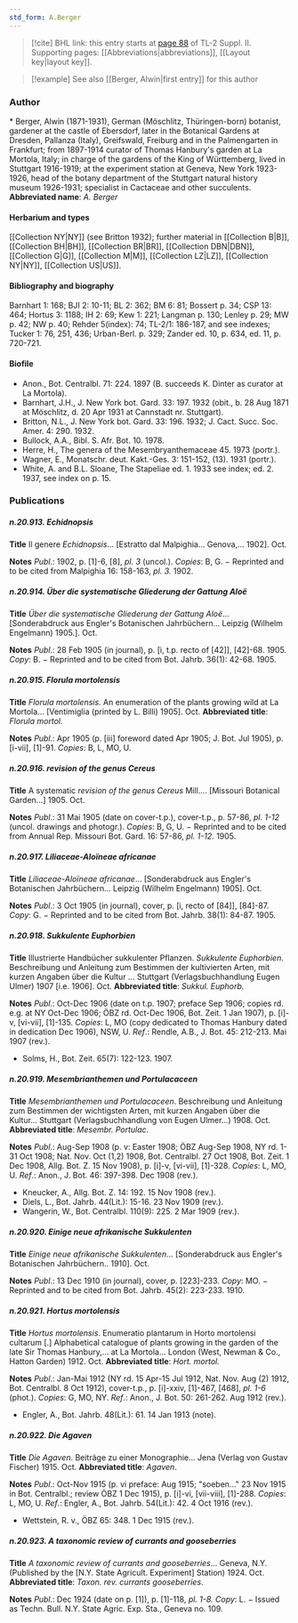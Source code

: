 ```yaml
---
std_form: A.Berger
---
```


> [!cite] BHL link: this entry starts at [page 88](https://www.biodiversitylibrary.org/page/33265285) of TL-2 Suppl. II.
> Supporting pages: [[Abbreviations|abbreviations]], [[Layout key|layout key]].

> [!example] See also [[Berger, Alwin|first entry]] for this author

### Author

\* Berger, Alwin (1871-1931), German (Möschlitz, Thüringen-born) botanist, gardener at the castle of Ebersdorf, later in the Botanical Gardens at Dresden, Pallanza (Italy), Greifswald, Freiburg and in the Palmengarten in Frankfurt; from 1897-1914 curator of Thomas Hanbury's garden at La Mortola, Italy; in charge of the gardens of the King of Württemberg, lived in Stuttgart 1916-1919; at the experiment station at Geneva, New York 1923-1926, head of the botany department of the Stuttgart natural history museum 1926-1931; specialist in Cactaceae and other succulents. 
**Abbreviated name**: *A. Berger*

#### Herbarium and types

[[Collection NY|NY]] (see Britton 1932); further material in [[Collection B|B]], [[Collection BH|BH]], [[Collection BR|BR]], [[Collection DBN|DBN]], [[Collection G|G]], [[Collection M|M]], [[Collection LZ|LZ]], [[Collection NY|NY]], [[Collection US|US]].

#### Bibliography and biography

Barnhart 1: 168; BJI 2: 10-11; BL 2: 362; BM 6: 81; Bossert p. 34; CSP 13: 464; Hortus 3: 1188; IH 2: 69; Kew 1: 221; Langman p. 130; Lenley p. 29; MW p. 42; NW p. 40; Rehder 5(index): 74; TL-2/1: 186-187, and see indexes; Tucker 1: 76, 251, 436; Urban-Berl. p. 329; Zander ed. 10, p. 634, ed. 11, p. 720-721.

#### Biofile

- Anon., Bot. Centralbl. 71: 224. 1897 (B. succeeds K. Dinter as curator at La Mortola).
- Barnhart, J.H., J. New York bot. Gard. 33: 197. 1932 (obit., b. 28 Aug 1871 at Möschlitz, d. 20 Apr 1931 at Cannstadt nr. Stuttgart).
- Britton, N.L., J. New York bot. Gard. 33: 196. 1932; J. Cact. Succ. Soc. Amer. 4: 290. 1932.
- Bullock, A.A., Bibl. S. Afr. Bot. 10. 1978.
- Herre, H., The genera of the Mesembryanthemaceae 45. 1973 (portr.).
- Wagner, E., Monatschr. deut. Kakt.-Ges. 3: 151-152, (13). 1931 (portr.).
- White, A. and B.L. Sloane, The Stapeliae ed. 1. 1933 see index; ed. 2. 1937, see index on p. 15.

### Publications

##### n.20.913. Echidnopsis

**Title**
Il genere *Echidnopsis*... \[Estratto dal Malpighia... Genova,... 1902\]. Oct.

**Notes**
*Publ*.: 1902, p. \[1\]-6, \[8\], *pl. 3* (uncol.). *Copies*: B, G. − Reprinted and to be cited from Malpighia 16: 158-163, *pl. 3.* 1902.

##### n.20.914. Über die systematische Gliederung der Gattung Aloë

**Title**
*Über die systematische Gliederung der Gattung Aloë*... \[Sonderabdruck aus Engler's Botanischen Jahrbüchern... Leipzig (Wilhelm Engelmann) 1905.\]. Oct.

**Notes**
*Publ*.: 28 Feb 1905 (in journal), p. \[i, t.p. recto of \[42\]\], \[42\]-68. 1905. *Copy*: B. − Reprinted and to be cited from Bot. Jahrb. 36(1): 42-68. 1905.

##### n.20.915. Florula mortolensis

**Title**
*Florula mortolensis*. An enumeration of the plants growing wild at La Mortola... \[Ventimiglia (printed by L. Billi) 1905\]. Oct.
**Abbreviated title**: *Florula mortol.*

**Notes**
*Publ*.: Apr 1905 (p. \[iii\] foreword dated Apr 1905; J. Bot. Jul 1905), p. \[i-vii\], \[1\]-91. *Copies*: B, L, MO, U.

##### n.20.916. revision of the genus Cereus

**Title**
A systematic *revision of the genus Cereus* Mill.... \[Missouri Botanical Garden...\] 1905. Oct.

**Notes**
*Publ*.: 31 Mai 1905 (date on cover-t.p.), cover-t.p., p. 57-86, *pl. 1-12* (uncol. drawings and photogr.). *Copies*: B, G, U. − Reprinted and to be cited from Annual Rep. Missouri Bot. Gard. 16: 57-86, *pl. 1-12.* 1905.

##### n.20.917. Liliaceae-Aloïneae africanae

**Title**
*Liliaceae-Aloïneae africanae*... \[Sonderabdruck aus Engler's Botanischen Jahrbüchern... Leipzig (Wilhelm Engelmann) 1905\]. Oct.

**Notes**
*Publ*.: 3 Oct 1905 (in journal), cover, p. \[i, recto of \[84\]\], \[84\]-87. *Copy*: G. − Reprinted and to be cited from Bot. Jahrb. 38(1): 84-87. 1905.

##### n.20.918. Sukkulente Euphorbien

**Title**
Illustrierte Handbücher sukkulenter Pflanzen. *Sukkulente Euphorbien*. Beschreibung und Anleitung zum Bestimmen der kultivierten Arten, mit kurzen Angaben über die Kultur ... Stuttgart (Verlagsbuchhandlung Eugen Ulmer) 1907 \[i.e. 1906\]. Oct.
**Abbreviated title**: *Sukkul. Euphorb.*

**Notes**
*Publ*.: Oct-Dec 1906 (date on t.p. 1907; preface Sep 1906; copies rd. e.g. at NY Oct-Dec 1906; ÖBZ rd. Oct-Dec 1906, Bot. Zeit. 1 Jan 1907), p. \[i\]-v, \[vi-vii\], \[1\]-135. *Copies*: L, MO (copy dedicated to Thomas Hanbury dated in dedication Dec 1906), NSW, U.
*Ref*.: Rendle, A.B., J. Bot. 45: 212-213. Mai 1907 (rev.).
- Solms, H., Bot. Zeit. 65(7): 122-123. 1907.

##### n.20.919. Mesembrianthemen und Portulacaceen

**Title**
*Mesembrianthemen und Portulacaceen*. Beschreibung und Anleitung zum Bestimmen der wichtigsten Arten, mit kurzen Angaben über die Kultur... Stuttgart (Verlagsbuchhandlung von Eugen Ulmer...) 1908. Oct.
**Abbreviated title**: *Mesembr. Portulac.*

**Notes**
*Publ*.: Aug-Sep 1908 (p. v: Easter 1908; ÖBZ Aug-Sep 1908, NY rd. 1-31 Oct 1908; Nat. Nov. Oct (1,2) 1908, Bot. Centralbl. 27 Oct 1908, Bot. Zeit. 1 Dec 1908, Allg. Bot. Z. 15 Nov 1908), p. \[i\]-v, \[vi-vii\], \[1\]-328. *Copies*: L, MO, U.
*Ref*.: Anon., J. Bot. 46: 397-398. Dec 1908 (rev.).
- Kneucker, A., Allg. Bot. Z. 14: 192. 15 Nov 1908 (rev.).
- Diels, L., Bot. Jahrb. 44(Lit.): 15-16. 23 Nov 1909 (rev.).
- Wangerin, W., Bot. Centralbl. 110(9): 225. 2 Mar 1909 (rev.).

##### n.20.920. Einige neue afrikanische Sukkulenten

**Title**
*Einige neue afrikanische Sukkulenten*... \[Sonderabdruck aus Engler's Botanischen Jahrbüchern.. 1910\]. Oct.

**Notes**
*Publ*.: 13 Dec 1910 (in journal), cover, p. \[223\]-233. *Copy*: MO. − Reprinted and to be cited from Bot. Jahrb. 45(2): 223-233. 1910.

##### n.20.921. Hortus mortolensis

**Title**
*Hortus mortolensis*. Enumeratio plantarum in Horto mortolensi cultarum \[.\] Alphabetical catalogue of plants growing in the garden of the late Sir Thomas Hanbury,... at La Mortola... London (West, Newman & Co., Hatton Garden) 1912. Oct.
**Abbreviated title**: *Hort. mortol.*

**Notes**
*Publ*.: Jan-Mai 1912 (NY rd. 15 Apr-15 Jul 1912, Nat. Nov. Aug (2) 1912, Bot. Centralbl. 8 Oct 1912), cover-t.p., p. \[i\]-xxiv, \[1\]-467, \[468\], *pl. 1-6* (phot.). *Copies*: G, MO, NY.
*Ref*.: Anon., J. Bot. 50: 261-262. Aug 1912 (rev.).
- Engler, A., Bot. Jahrb. 48(Lit.): 61. 14 Jan 1913 (note).

##### n.20.922. Die Agaven

**Title**
*Die Agaven*. Beiträge zu einer Monographie... Jena (Verlag von Gustav Fischer) 1915. Oct.
**Abbreviated title**: *Agaven*.

**Notes**
*Publ*.: Oct-Nov 1915 (p. vi preface: Aug 1915; "soeben..." 23 Nov 1915 in Bot. Centralbl.; review ÖBZ 1 Dec 1915), p. \[i\]-vi, \[vii-viii\], \[1\]-288. *Copies*: L, MO, U.
*Ref*.: Engler, A., Bot. Jahrb. 54(Lit.): 42. 4 Oct 1916 (rev.).
- Wettstein, R. v., ÖBZ 65: 348. 1 Dec 1915 (rev.).

##### n.20.923. A taxonomic review of currants and gooseberries

**Title**
*A taxonomic review of currants and gooseberries*... Geneva, N.Y. (Published by the \[N.Y. State Agricult. Experiment\] Station) 1924. Oct.
**Abbreviated title**: *Taxon. rev. currants gooseberries*.

**Notes**
*Publ*.: Dec 1924 (date on p. \[1\]), p. \[1\]-118, *pl. 1-8.* *Copy*: L. − Issued as Techn. Bull. N.Y. State Agric. Exp. Sta., Geneva no. 109.

